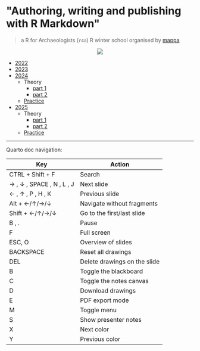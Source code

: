 # "Authoring, writing and publishing with R Markdown" 
> a R for Archaeologists (`r4a`) R winter school organised by [mappa](http://www.mappaproject.org/)

<center>

![](../../../www/r4a_logo.png)

</center>

* [2022](https://github.com/zoometh/thomashuet/tree/main/teach/stats/r4a/2022)
* [2023](https://github.com/zoometh/thomashuet/tree/main/teach/stats/r4a/2023)
* [2024](https://github.com/zoometh/thomashuet/tree/main/teach/stats/r4a/2024)
	- Theory 
		- [part 1](https://zoometh.github.io/thomashuet/teach/stats/r4a/2024/site/index-part1)
		- [part 2](https://zoometh.github.io/thomashuet/teach/stats/r4a/2024/site/index-part2)
	- [Practice](https://github.com/zoometh/thomashuet/blob/main/teach/stats/r4a/2024/practice/2_Rmarkdown_Practice.pdf)
* [2025](https://github.com/zoometh/thomashuet/tree/main/teach/stats/r4a/2025)
	- Theory 
		- [part 1](https://zoometh.github.io/thomashuet/teach/stats/r4a/2025/site/index-part1)
		- [part 2](https://zoometh.github.io/thomashuet/teach/stats/r4a/2025/site/index-part2)
	- [Practice](https://github.com/zoometh/thomashuet/blob/main/teach/stats/r4a/2025/practice/2_Rmarkdown_Practice.pdf)
---

Quarto doc navigation:

| Key                  | Action                                  |
|----------------------|-----------------------------------------|
| CTRL + Shift + F     | Search                                  |
| → , ↓ , SPACE , N , L , J | Next slide                         |
| ← , ↑ , P , H , K    | Previous slide                          |
| Alt + ←/↑/→/↓        | Navigate without fragments              |
| Shift + ←/↑/→/↓      | Go to the first/last slide              |
| B , .                | Pause                                   |
| F                    | Full screen                             |
| ESC, O               | Overview of slides                      |
| BACKSPACE            | Reset all drawings                      |
| DEL                  | Delete drawings on the slide            |
| B                    | Toggle the blackboard                   |
| C                    | Toggle the notes canvas                 |
| D                    | Download drawings                       |
| E                    | PDF export mode                         |
| M                    | Toggle menu                             |
| S                    | Show presenter notes                    |
| X                    | Next color                              |
| Y                    | Previous color                          |
